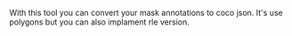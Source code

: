 With this tool you can convert your mask annotations to coco json.
It's use polygons but you can also implament rle version.
